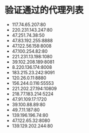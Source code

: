 # 验证通过的代理列表

 - 117.74.65.207:80
 - 220.231.143.247:80
 - 47.251.74.38:50
 - 47.83.192.255:8888
 - 47.122.56.158:8008
 - 47.100.254.82:80
 - 221.231.13.198:1080
 - 39.102.208.189:8081
 - 8.220.136.174:8008
 - 183.215.23.242:9091
 - 120.26.0.11:8880
 - 156.244.0.116:55553
 - 221.202.27.194:10809
 - 218.77.183.214:5224
 - 47.91.109.17:1720
 - 39.100.88.89:80
 - 49.7.11.187:80
 - 139.196.196.74:80
 - 47.122.65.32:8080
 - 139.129.202.244:80

